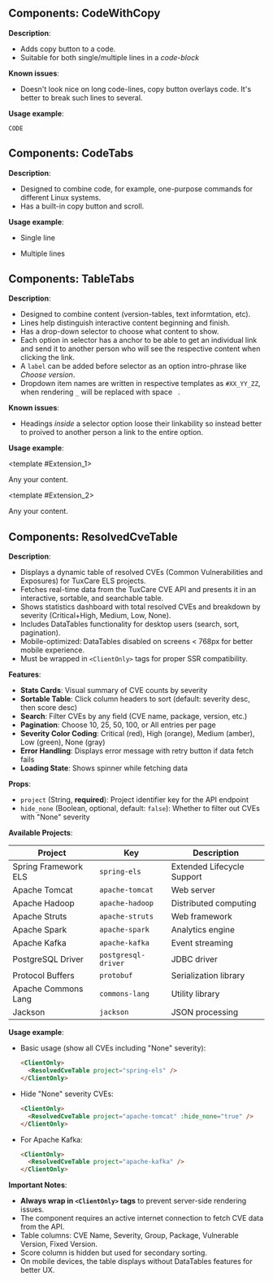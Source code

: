 ## Components: CodeWithCopy

**Description**: 
- Adds copy button to a code.
- Suitable for both single/multiple lines in a *code-block*

**Known issues**: 
- Doesn't look nice on long code-lines, copy button overlays code. It's better to break such lines to several.

**Usage example**:

<CodeWithCopy>

```text
CODE
```

</CodeWithCopy>

## Components: CodeTabs

**Description**:

- Designed to combine code, for example, one-purpose commands for different Linux systems.
- Has a built-in copy button and scroll.

**Usage example**:

- Single line

  <CodeTabs :tabs="[
    { title: 'Option-1', content: `CODE` },
    { title: 'Option-2', content: `CODE` }
  ]" />

- Multiple lines

  <CodeTabs :tabs="[
  { title: 'Option-1', content:
  `CODE
  CODE
  CODE` },
  { title: 'Option-2', content:
  `CODE
  CODE
  CODE` }
  ]" />

## Components: TableTabs

**Description**:

- Designed to combine content (version-tables, text informtation, etc).
- Lines help distinguish interactive content beginning and finish.
- Has a drop-down selector to choose what content to show.
- Each option in selector has a anchor to be able to get an individual link and send it to another person who will see the respective content when clicking the link.
- A `label` can be added before selector as an option intro-phrase like *Choose version*.
- Dropdown item names are written in respective templates as `#XX_YY_ZZ`, when rendering `_` will be replaced with space ` `.

**Known issues**: 

- Headings *inside* a selector option loose their linkability so instead better to proived to another person a link to the entire option.

**Usage example**:

<TableTabs label="Choose an extension: " >

  <template #Extension_1>
  
  Any your content.

  </template>

  <template #Extension_2>
  
  Any your content.

  </template>

</TableTabs>

## Components: ResolvedCveTable

**Description**:

- Displays a dynamic table of resolved CVEs (Common Vulnerabilities and Exposures) for TuxCare ELS projects.
- Fetches real-time data from the TuxCare CVE API and presents it in an interactive, sortable, and searchable table.
- Shows statistics dashboard with total resolved CVEs and breakdown by severity (Critical+High, Medium, Low, None).
- Includes DataTables functionality for desktop users (search, sort, pagination).
- Mobile-optimized: DataTables disabled on screens < 768px for better mobile experience.
- Must be wrapped in `<ClientOnly>` tags for proper SSR compatibility.

**Features**:

- **Stats Cards**: Visual summary of CVE counts by severity
- **Sortable Table**: Click column headers to sort (default: severity desc, then score desc)
- **Search**: Filter CVEs by any field (CVE name, package, version, etc.)
- **Pagination**: Choose 10, 25, 50, 100, or All entries per page
- **Severity Color Coding**: Critical (red), High (orange), Medium (amber), Low (green), None (gray)
- **Error Handling**: Displays error message with retry button if data fetch fails
- **Loading State**: Shows spinner while fetching data

**Props**:

- `project` (String, **required**): Project identifier key for the API endpoint
- `hide_none` (Boolean, optional, default: `false`): Whether to filter out CVEs with "None" severity

**Available Projects**:

| Project | Key | Description |
|---------|-----|-------------|
| Spring Framework ELS | `spring-els` | Extended Lifecycle Support |
| Apache Tomcat | `apache-tomcat` | Web server |
| Apache Hadoop | `apache-hadoop` | Distributed computing |
| Apache Struts | `apache-struts` | Web framework |
| Apache Spark | `apache-spark` | Analytics engine |
| Apache Kafka | `apache-kafka` | Event streaming |
| PostgreSQL Driver | `postgresql-driver` | JDBC driver |
| Protocol Buffers | `protobuf` | Serialization library |
| Apache Commons Lang | `commons-lang` | Utility library |
| Jackson | `jackson` | JSON processing |

**Usage example**:

- Basic usage (show all CVEs including "None" severity):

  ```markdown
  <ClientOnly>
    <ResolvedCveTable project="spring-els" />
  </ClientOnly>
  ```

- Hide "None" severity CVEs:

  ```markdown
  <ClientOnly>
    <ResolvedCveTable project="apache-tomcat" :hide_none="true" />
  </ClientOnly>
  ```

- For Apache Kafka:

  ```markdown
  <ClientOnly>
    <ResolvedCveTable project="apache-kafka" />
  </ClientOnly>
  ```

**Important Notes**:

- **Always wrap in `<ClientOnly>` tags** to prevent server-side rendering issues.
- The component requires an active internet connection to fetch CVE data from the API.
- Table columns: CVE Name, Severity, Group, Package, Vulnerable Version, Fixed Version.
- Score column is hidden but used for secondary sorting.
- On mobile devices, the table displays without DataTables features for better UX.